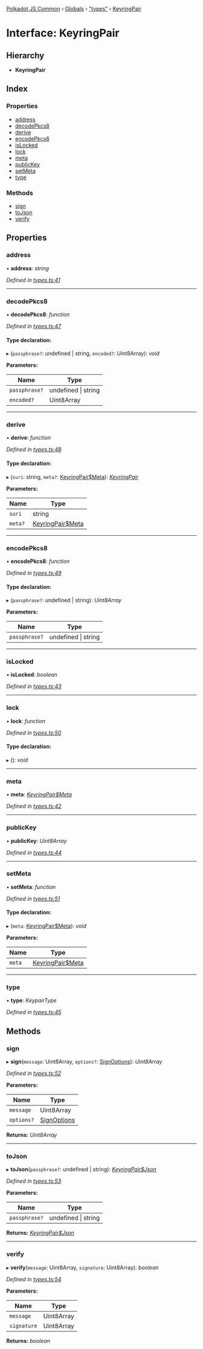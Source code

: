 [Polkadot JS Common](../README.md) › [Globals](../globals.md) › ["types"](../modules/_types_.md) › [KeyringPair](_types_.keyringpair.md)

# Interface: KeyringPair

## Hierarchy

* **KeyringPair**

## Index

### Properties

* [address](_types_.keyringpair.md#address)
* [decodePkcs8](_types_.keyringpair.md#decodepkcs8)
* [derive](_types_.keyringpair.md#derive)
* [encodePkcs8](_types_.keyringpair.md#encodepkcs8)
* [isLocked](_types_.keyringpair.md#islocked)
* [lock](_types_.keyringpair.md#lock)
* [meta](_types_.keyringpair.md#meta)
* [publicKey](_types_.keyringpair.md#publickey)
* [setMeta](_types_.keyringpair.md#setmeta)
* [type](_types_.keyringpair.md#type)

### Methods

* [sign](_types_.keyringpair.md#sign)
* [toJson](_types_.keyringpair.md#tojson)
* [verify](_types_.keyringpair.md#verify)

## Properties

###  address

• **address**: *string*

*Defined in [types.ts:41](https://github.com/polkadot-js/common/blob/24991950/packages/keyring/src/types.ts#L41)*

___

###  decodePkcs8

• **decodePkcs8**: *function*

*Defined in [types.ts:47](https://github.com/polkadot-js/common/blob/24991950/packages/keyring/src/types.ts#L47)*

#### Type declaration:

▸ (`passphrase?`: undefined | string, `encoded?`: Uint8Array): *void*

**Parameters:**

Name | Type |
------ | ------ |
`passphrase?` | undefined &#124; string |
`encoded?` | Uint8Array |

___

###  derive

• **derive**: *function*

*Defined in [types.ts:48](https://github.com/polkadot-js/common/blob/24991950/packages/keyring/src/types.ts#L48)*

#### Type declaration:

▸ (`suri`: string, `meta?`: [KeyringPair$Meta](_types_.keyringpair_meta.md)): *[KeyringPair](_types_.keyringpair.md)*

**Parameters:**

Name | Type |
------ | ------ |
`suri` | string |
`meta?` | [KeyringPair$Meta](_types_.keyringpair_meta.md) |

___

###  encodePkcs8

• **encodePkcs8**: *function*

*Defined in [types.ts:49](https://github.com/polkadot-js/common/blob/24991950/packages/keyring/src/types.ts#L49)*

#### Type declaration:

▸ (`passphrase?`: undefined | string): *Uint8Array*

**Parameters:**

Name | Type |
------ | ------ |
`passphrase?` | undefined &#124; string |

___

###  isLocked

• **isLocked**: *boolean*

*Defined in [types.ts:43](https://github.com/polkadot-js/common/blob/24991950/packages/keyring/src/types.ts#L43)*

___

###  lock

• **lock**: *function*

*Defined in [types.ts:50](https://github.com/polkadot-js/common/blob/24991950/packages/keyring/src/types.ts#L50)*

#### Type declaration:

▸ (): *void*

___

###  meta

• **meta**: *[KeyringPair$Meta](_types_.keyringpair_meta.md)*

*Defined in [types.ts:42](https://github.com/polkadot-js/common/blob/24991950/packages/keyring/src/types.ts#L42)*

___

###  publicKey

• **publicKey**: *Uint8Array*

*Defined in [types.ts:44](https://github.com/polkadot-js/common/blob/24991950/packages/keyring/src/types.ts#L44)*

___

###  setMeta

• **setMeta**: *function*

*Defined in [types.ts:51](https://github.com/polkadot-js/common/blob/24991950/packages/keyring/src/types.ts#L51)*

#### Type declaration:

▸ (`meta`: [KeyringPair$Meta](_types_.keyringpair_meta.md)): *void*

**Parameters:**

Name | Type |
------ | ------ |
`meta` | [KeyringPair$Meta](_types_.keyringpair_meta.md) |

___

###  type

• **type**: *KeypairType*

*Defined in [types.ts:45](https://github.com/polkadot-js/common/blob/24991950/packages/keyring/src/types.ts#L45)*

## Methods

###  sign

▸ **sign**(`message`: Uint8Array, `options?`: [SignOptions](_types_.signoptions.md)): *Uint8Array*

*Defined in [types.ts:52](https://github.com/polkadot-js/common/blob/24991950/packages/keyring/src/types.ts#L52)*

**Parameters:**

Name | Type |
------ | ------ |
`message` | Uint8Array |
`options?` | [SignOptions](_types_.signoptions.md) |

**Returns:** *Uint8Array*

___

###  toJson

▸ **toJson**(`passphrase?`: undefined | string): *[KeyringPair$Json](_types_.keyringpair_json.md)*

*Defined in [types.ts:53](https://github.com/polkadot-js/common/blob/24991950/packages/keyring/src/types.ts#L53)*

**Parameters:**

Name | Type |
------ | ------ |
`passphrase?` | undefined &#124; string |

**Returns:** *[KeyringPair$Json](_types_.keyringpair_json.md)*

___

###  verify

▸ **verify**(`message`: Uint8Array, `signature`: Uint8Array): *boolean*

*Defined in [types.ts:54](https://github.com/polkadot-js/common/blob/24991950/packages/keyring/src/types.ts#L54)*

**Parameters:**

Name | Type |
------ | ------ |
`message` | Uint8Array |
`signature` | Uint8Array |

**Returns:** *boolean*
